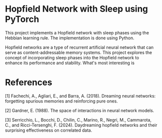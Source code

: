 # Hopfield Network with Sleep using PyTorch

This project implements a Hopfield network with sleep phases using the Hebbian learning rule. The implementation is done using Python.

Hopfield networks are a type of recurrent artificial neural network that can serve as content-addressable memory systems. This project explores the concept of incorporating sleep phases into the Hopfield network to enhance its performance and stability. What's most interesting is 

# References
[1]  Fachechi, A., Agliari, E., and Barra, A. (2018). Dreaming neural networks: forgetting spurious memories and reinforcing pure ones.

[2] Gardner, E. (1988).
The space of interactions in neural network models.

[3] Serricchio, L., Bocchi, D., Chilin, C., Marino, R., Negri, M., Cammarota, C., and Ricci-Tersenghi, F.
(2024).
Daydreaming hopfield networks and their surprising effectiveness on correlated data.
